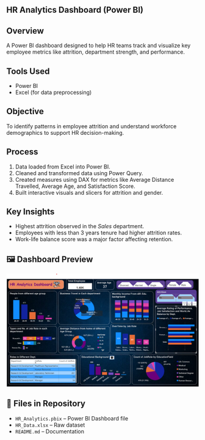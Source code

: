 ## HR Analytics Dashboard (Power BI)

##  Overview
A Power BI dashboard designed to help HR teams track and visualize key employee metrics like attrition, department strength, and performance.

##  Tools Used
- Power BI
- Excel (for data preprocessing)

##  Objective
To identify patterns in employee attrition and understand workforce demographics to support HR decision-making.

## Process
1. Data loaded from Excel into Power BI.  
2. Cleaned and transformed data using Power Query.  
3. Created measures using DAX for metrics like Average Distance Travelled, Average Age, and Satisfaction Score.  
4. Built interactive visuals and slicers for attrition and gender.

##  Key Insights
- Highest attrition observed in the *Sales* department.  
- Employees with less than 3 years tenure had higher attrition rates.  
- Work-life balance score was a major factor affecting retention.

## 🖼️ Dashboard Preview
![hr-analytics-dashboard-powerbi](https://github.com/mynk0220/hr-analytics-dashboard-powerbi/blob/main/Dashboard_HR.png)

## 📂 Files in Repository
- `HR_Analytics.pbix` – Power BI Dashboard file  
- `HR_Data.xlsx` – Raw dataset  
- `README.md` – Documentation
